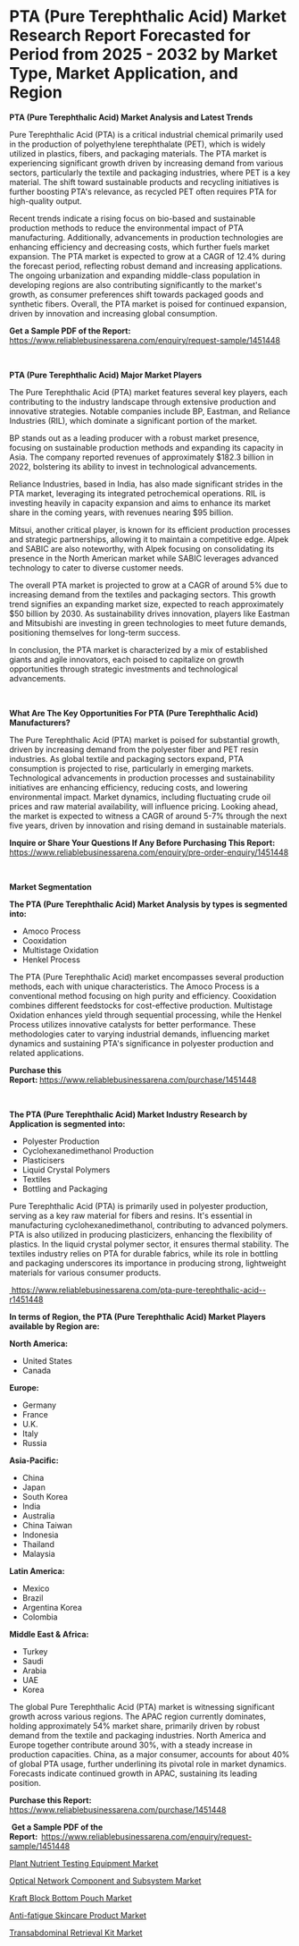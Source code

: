 <p><h1>PTA (Pure Terephthalic Acid) Market Research Report Forecasted for Period from 2025 -  2032 by Market Type, Market Application, and Region</h1></p><p><strong>PTA (Pure Terephthalic Acid) Market Analysis and Latest Trends</strong></p>
<p><p>Pure Terephthalic Acid (PTA) is a critical industrial chemical primarily used in the production of polyethylene terephthalate (PET), which is widely utilized in plastics, fibers, and packaging materials. The PTA market is experiencing significant growth driven by increasing demand from various sectors, particularly the textile and packaging industries, where PET is a key material. The shift toward sustainable products and recycling initiatives is further boosting PTA's relevance, as recycled PET often requires PTA for high-quality output.</p><p>Recent trends indicate a rising focus on bio-based and sustainable production methods to reduce the environmental impact of PTA manufacturing. Additionally, advancements in production technologies are enhancing efficiency and decreasing costs, which further fuels market expansion. The PTA market is expected to grow at a CAGR of 12.4% during the forecast period, reflecting robust demand and increasing applications. The ongoing urbanization and expanding middle-class population in developing regions are also contributing significantly to the market's growth, as consumer preferences shift towards packaged goods and synthetic fibers. Overall, the PTA market is poised for continued expansion, driven by innovation and increasing global consumption.</p></p>
<p><strong>Get a Sample PDF of the Report:&nbsp;</strong> <a href="https://www.reliablebusinessarena.com/enquiry/request-sample/1451448?utm_campaign=1943&utm_medium=2&utm_source=Github&utm_content=ia&utm_term=02022025&utm_id=pta-pure-terephthalic-acid">https://www.reliablebusinessarena.com/enquiry/request-sample/1451448</a></p>
<p>&nbsp;</p>
<p><strong>PTA (Pure Terephthalic Acid) Major Market Players</strong></p>
<p><p>The Pure Terephthalic Acid (PTA) market features several key players, each contributing to the industry landscape through extensive production and innovative strategies. Notable companies include BP, Eastman, and Reliance Industries (RIL), which dominate a significant portion of the market.</p><p>BP stands out as a leading producer with a robust market presence, focusing on sustainable production methods and expanding its capacity in Asia. The company reported revenues of approximately $182.3 billion in 2022, bolstering its ability to invest in technological advancements.</p><p>Reliance Industries, based in India, has also made significant strides in the PTA market, leveraging its integrated petrochemical operations. RIL is investing heavily in capacity expansion and aims to enhance its market share in the coming years, with revenues nearing $95 billion.</p><p>Mitsui, another critical player, is known for its efficient production processes and strategic partnerships, allowing it to maintain a competitive edge. Alpek and SABIC are also noteworthy, with Alpek focusing on consolidating its presence in the North American market while SABIC leverages advanced technology to cater to diverse customer needs.</p><p>The overall PTA market is projected to grow at a CAGR of around 5% due to increasing demand from the textiles and packaging sectors. This growth trend signifies an expanding market size, expected to reach approximately $50 billion by 2030. As sustainability drives innovation, players like Eastman and Mitsubishi are investing in green technologies to meet future demands, positioning themselves for long-term success. </p><p>In conclusion, the PTA market is characterized by a mix of established giants and agile innovators, each poised to capitalize on growth opportunities through strategic investments and technological advancements.</p></p>
<p>&nbsp;</p>
<p><strong>What Are The Key Opportunities For PTA (Pure Terephthalic Acid) Manufacturers?</strong></p>
<p><p>The Pure Terephthalic Acid (PTA) market is poised for substantial growth, driven by increasing demand from the polyester fiber and PET resin industries. As global textile and packaging sectors expand, PTA consumption is projected to rise, particularly in emerging markets. Technological advancements in production processes and sustainability initiatives are enhancing efficiency, reducing costs, and lowering environmental impact. Market dynamics, including fluctuating crude oil prices and raw material availability, will influence pricing. Looking ahead, the market is expected to witness a CAGR of around 5-7% through the next five years, driven by innovation and rising demand in sustainable materials.</p></p>
<p><strong>Inquire or Share Your Questions If Any Before Purchasing This Report:</strong> <a href="https://www.reliablebusinessarena.com/enquiry/pre-order-enquiry/1451448?utm_campaign=1943&utm_medium=2&utm_source=Github&utm_content=ia&utm_term=02022025&utm_id=pta-pure-terephthalic-acid">https://www.reliablebusinessarena.com/enquiry/pre-order-enquiry/1451448</a></p>
<p>&nbsp;</p>
<p><strong>Market Segmentation</strong></p>
<p><strong>The PTA (Pure Terephthalic Acid) Market Analysis by types is segmented into:</strong></p>
<p><ul><li>Amoco Process</li><li>Cooxidation</li><li>Multistage Oxidation</li><li>Henkel Process</li></ul></p>
<p><p>The PTA (Pure Terephthalic Acid) market encompasses several production methods, each with unique characteristics. The Amoco Process is a conventional method focusing on high purity and efficiency. Cooxidation combines different feedstocks for cost-effective production. Multistage Oxidation enhances yield through sequential processing, while the Henkel Process utilizes innovative catalysts for better performance. These methodologies cater to varying industrial demands, influencing market dynamics and sustaining PTA's significance in polyester production and related applications.</p></p>
<p><strong>Purchase this Report:&nbsp;</strong><a href="https://www.reliablebusinessarena.com/purchase/1451448?utm_campaign=1943&utm_medium=2&utm_source=Github&utm_content=ia&utm_term=02022025&utm_id=pta-pure-terephthalic-acid">https://www.reliablebusinessarena.com/purchase/1451448</a></p>
<p>&nbsp;</p>
<p><strong>The PTA (Pure Terephthalic Acid) Market Industry Research by Application is segmented into:</strong></p>
<p><ul><li>Polyester Production</li><li>Cyclohexanedimethanol Production</li><li>Plasticisers</li><li>Liquid Crystal Polymers</li><li>Textiles</li><li>Bottling and Packaging</li></ul></p>
<p><p>Pure Terephthalic Acid (PTA) is primarily used in polyester production, serving as a key raw material for fibers and resins. It's essential in manufacturing cyclohexanedimethanol, contributing to advanced polymers. PTA is also utilized in producing plasticizers, enhancing the flexibility of plastics. In the liquid crystal polymer sector, it ensures thermal stability. The textiles industry relies on PTA for durable fabrics, while its role in bottling and packaging underscores its importance in producing strong, lightweight materials for various consumer products.</p></p>
<p><a href="https://www.reliablebusinessarena.com/pta-pure-terephthalic-acid--r1451448?utm_campaign=1943&utm_medium=2&utm_source=Github&utm_content=ia&utm_term=02022025&utm_id=pta-pure-terephthalic-acid">&nbsp;https://www.reliablebusinessarena.com/pta-pure-terephthalic-acid--r1451448</a></p>
<p><strong>In terms of Region, the PTA (Pure Terephthalic Acid) Market Players available by Region are:</strong></p>
<p>
    <p> <strong> North America: </strong>
        <ul>
            <li>United States</li>
            <li>Canada</li>
        </ul>
        </p> 
    <p> <strong> Europe: </strong>
        <ul>
            <li>Germany</li>
            <li>France</li>
            <li>U.K.</li>
            <li>Italy</li>
            <li>Russia</li>
        </ul>
        </p> 
    <p> <strong> Asia-Pacific: </strong>
        <ul>
            <li>China</li>
            <li>Japan</li>
            <li>South Korea</li>
            <li>India</li>
            <li>Australia</li>
            <li>China Taiwan</li>
            <li>Indonesia</li>
            <li>Thailand</li>
            <li>Malaysia</li>
        </ul>
        </p> 
    <p> <strong> Latin America: </strong>
        <ul>
            <li>Mexico</li>
            <li>Brazil</li>
            <li>Argentina Korea</li>
            <li>Colombia</li>
        </ul>
        </p> 
    <p> <strong> Middle East & Africa: </strong>
        <ul>
            <li>Turkey</li>
            <li>Saudi</li>
            <li>Arabia</li>
            <li>UAE</li>
            <li>Korea</li>
        </ul>
    </p>
    </p>
<p><p>The global Pure Terephthalic Acid (PTA) market is witnessing significant growth across various regions. The APAC region currently dominates, holding approximately 54% market share, primarily driven by robust demand from the textile and packaging industries. North America and Europe together contribute around 30%, with a steady increase in production capacities. China, as a major consumer, accounts for about 40% of global PTA usage, further underlining its pivotal role in market dynamics. Forecasts indicate continued growth in APAC, sustaining its leading position.</p></p>
<p><strong>Purchase this Report: </strong><a href="https://www.reliablebusinessarena.com/purchase/1451448?utm_campaign=1943&utm_medium=2&utm_source=Github&utm_content=ia&utm_term=02022025&utm_id=pta-pure-terephthalic-acid">https://www.reliablebusinessarena.com/purchase/1451448</a></p>
<p>&nbsp;<strong>Get a Sample PDF of the Report:&nbsp;&nbsp;</strong><a href="https://www.reliablebusinessarena.com/enquiry/request-sample/1451448?utm_campaign=1943&utm_medium=2&utm_source=Github&utm_content=ia&utm_term=02022025&utm_id=pta-pure-terephthalic-acid">https://www.reliablebusinessarena.com/enquiry/request-sample/1451448</a></p>
<p><strong></strong></p>
<p><p><a href="https://www.linkedin.com/pulse/detailed-analysis-size-dynamics-expected-development-plant-nutrient-z5nnc?utm_campaign=1943&utm_medium=2&utm_source=Github&utm_content=ia&utm_term=02022025&utm_id=pta-pure-terephthalic-acid">Plant Nutrient Testing Equipment Market</a></p><p><a href="https://github.com/JakirUddin511/Market-Research-Report-List-1/blob/main/optical-network-component-and-subsystem-market.md?utm_campaign=1943&utm_medium=2&utm_source=Github&utm_content=ia&utm_term=02022025&utm_id=pta-pure-terephthalic-acid">Optical Network Component and Subsystem Market</a></p><p><a href="https://www.linkedin.com/pulse/kraft-block-bottom-pouch-market-analysis-report-competitive-strategies-ztxjf?utm_campaign=1943&utm_medium=2&utm_source=Github&utm_content=ia&utm_term=02022025&utm_id=pta-pure-terephthalic-acid">Kraft Block Bottom Pouch Market</a></p><p><a href="https://www.linkedin.com/pulse/key-insights-forecast-anti-fatigue-skincare-product-market-bfiyf?utm_campaign=1943&utm_medium=2&utm_source=Github&utm_content=ia&utm_term=02022025&utm_id=pta-pure-terephthalic-acid">Anti-fatigue Skincare Product Market</a></p><p><a href="https://www.linkedin.com/pulse/comprehensive-study-transabdominal-retrieval-kit-nyuvc?utm_campaign=1943&utm_medium=2&utm_source=Github&utm_content=ia&utm_term=02022025&utm_id=pta-pure-terephthalic-acid">Transabdominal Retrieval Kit Market</a></p></p>